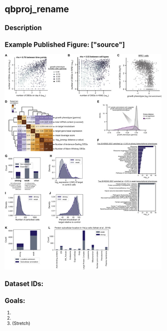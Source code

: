 # qbproj_rename

## Description

## Example Published Figure: ["source"]

![image](figs/figS2.jpg)

## Dataset IDs:

## Goals:

1. 
2. 
3. (Stretch)
